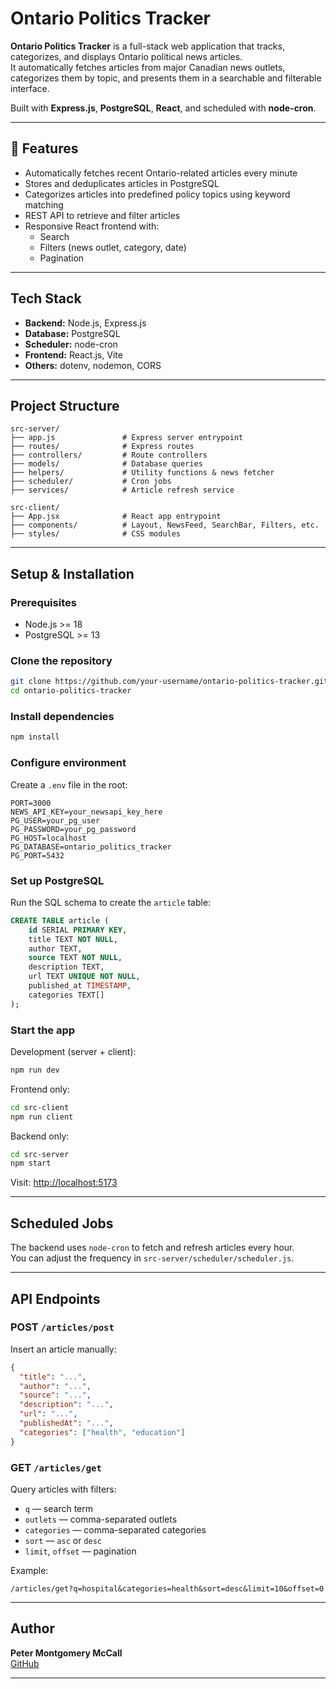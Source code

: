 # Ontario Politics Tracker

**Ontario Politics Tracker** is a full-stack web application that tracks, categorizes, and displays Ontario political news articles.\
It automatically fetches articles from major Canadian news outlets, categorizes them by topic, and presents them in a searchable and filterable interface.

Built with **Express.js**, **PostgreSQL**, **React**, and scheduled with **node-cron**.

---

## 🚀 Features

- Automatically fetches recent Ontario-related articles every minute
- Stores and deduplicates articles in PostgreSQL
- Categorizes articles into predefined policy topics using keyword matching
- REST API to retrieve and filter articles
- Responsive React frontend with:
  - Search
  - Filters (news outlet, category, date)
  - Pagination

---

## Tech Stack

- **Backend:** Node.js, Express.js
- **Database:** PostgreSQL
- **Scheduler:** node-cron
- **Frontend:** React.js, Vite
- **Others:** dotenv, nodemon, CORS

---

## Project Structure

```
src-server/
├── app.js               # Express server entrypoint
├── routes/              # Express routes
├── controllers/         # Route controllers
├── models/              # Database queries
├── helpers/             # Utility functions & news fetcher
├── scheduler/           # Cron jobs
├── services/            # Article refresh service

src-client/
├── App.jsx              # React app entrypoint
├── components/          # Layout, NewsFeed, SearchBar, Filters, etc.
├── styles/              # CSS modules
```

---

## Setup & Installation

### Prerequisites

- Node.js >= 18
- PostgreSQL >= 13

### Clone the repository

```bash
git clone https://github.com/your-username/ontario-politics-tracker.git
cd ontario-politics-tracker
```

### Install dependencies

```bash
npm install
```

### Configure environment

Create a `.env` file in the root:

```env
PORT=3000
NEWS_API_KEY=your_newsapi_key_here
PG_USER=your_pg_user
PG_PASSWORD=your_pg_password
PG_HOST=localhost
PG_DATABASE=ontario_politics_tracker
PG_PORT=5432
```

### Set up PostgreSQL

Run the SQL schema to create the `article` table:

```sql
CREATE TABLE article (
    id SERIAL PRIMARY KEY,
    title TEXT NOT NULL,
    author TEXT,
    source TEXT NOT NULL,
    description TEXT,
    url TEXT UNIQUE NOT NULL,
    published_at TIMESTAMP,
    categories TEXT[]
);
```

### Start the app

Development (server + client):

```bash
npm run dev
```

Frontend only:

```bash
cd src-client
npm run client
```

Backend only:

```bash
cd src-server
npm start
```

Visit: [http://localhost:5173](http://localhost:5173)

---

## Scheduled Jobs

The backend uses `node-cron` to fetch and refresh articles every hour.\
You can adjust the frequency in `src-server/scheduler/scheduler.js`.

---

## API Endpoints

### POST `/articles/post`

Insert an article manually:

```json
{
  "title": "...",
  "author": "...",
  "source": "...",
  "description": "...",
  "url": "...",
  "publishedAt": "...",
  "categories": ["health", "education"]
}
```

### GET `/articles/get`

Query articles with filters:

- `q` — search term
- `outlets` — comma-separated outlets
- `categories` — comma-separated categories
- `sort` — `asc` or `desc`
- `limit`, `offset` — pagination

Example:

```
/articles/get?q=hospital&categories=health&sort=desc&limit=10&offset=0
```

---

## Author

**Peter Montgomery McCall**\
[GitHub](https://github.com/your-username)

---